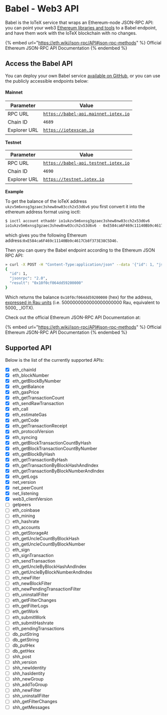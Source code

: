 # Babel - Web3 API

Babel is the IoTeX service that wraps an Ethereum-node JSON-RPC API: you can point your web3 [Ethereum libraries and tools](../web3-development/) to a Babel endpoint, and have them work with the IoTeX blockchain with no changes. 

{% embed url="https://eth.wiki/json-rpc/API#json-rpc-methods" %}
Official Ethereum JSON-RPC API Documentation
{% endembed %}

## Access the Babel API

You can deploy your own Babel service [available on GitHub](https://github.com/iotexproject/babel-api), or you can use the publicly accessible endpoints  below:

#### Mainnet

| Parameter    | Value                                                                      |
| ------------ | -------------------------------------------------------------------------- |
| RPC URL      | [`https://babel-api.mainnet.iotex.io`](https://babel-api.mainnet.iotex.io) |
| Chain ID     | `4689`                                                                     |
| Explorer URL | [`https://iotexscan.io`](https://iotexscan.io)                             |

**Testnet**

| **Parameter** | Value                                                                      |
| ------------- | -------------------------------------------------------------------------- |
| RPC URL       | [`https://babel-api.testnet.iotex.io`](https://babel-api.testnet.iotex.io) |
| Chain ID      | `4690`                                                                     |
| Explorer URL  | [`https://testnet.iotex.io`](https://testnet.iotex.io)                     |

**Example**

To get the balance of the IoTeX address `ukzv5m6xnsg3gzaec3shew8nw03cch2x53d6v6` you first convert it into the ethereum address format using ioctl:

```bash
$ ioctl account ethaddr io1ukzv5m6xnsg3gzaec3shew8nw03cch2x53d6v6
io1ukzv5m6xnsg3gzaec3shew8nw03cch2x53d6v6 - 0xE584ca6F469c11140Bb9c4617Cb8f373E38C5D46
```

which gives you the following Ethereum address:`0xE584ca6F469c11140Bb9c4617Cb8f373E38C5D46.` 

Then you can query the Babel endpoint according to the Ethereum JSON RPC API: 

```bash
» curl -X POST -H "Content-Type:application/json" --data '{"id": 1, "jsonrpc": "2.0", "method": "eth_getBalance", "params": ["0xE584ca6F469c11140Bb9c4617Cb8f373E38C5D46", ""]}' http://babel-api.mainnet.iotex.io
{
  "id": 1,
  "jsonrpc": "2.0",
  "result": "0x10f0cf064dd59200000"
}
```

Which returns the balance `0x10f0cf064dd59200000` (hex) for the address, [expressed in Rau units](../basic-concepts/iotx-token.md#iotx-fractions) (i.e. 5000000000000000000000 Rau, equivalent to 5000_ _IOTX).

Check out the official Ethereum JSON-RPC API Documentation at:

{% embed url="https://eth.wiki/json-rpc/API#json-rpc-methods" %}
Official Ethereum JSON-RPC API Documentation
{% endembed %}

## Supported API

Below is the list of the currently supported APIs:

* [x] eth_chainId
* [x] eth_blockNumber
* [x] eth_getBlockByNumber
* [x] eth_getBalance 
* [x] eth_gasPrice 
* [x] eth_getTransactionCount
* [x] eth_sendRawTransaction
* [x] eth_call
* [x] eth_estimateGas 
* [x] eth_getCode 
* [x] eth_getTransactionReceipt 
* [x] eth_protocolVersion 
* [x] eth_syncing 
* [x] eth_getBlockTransactionCountByHash 
* [x] eth_getBlockTransactionCountByNumber 
* [x] eth_getBlockByHash 
* [x] eth_getTransactionByHash 
* [x] eth_getTransactionByBlockHashAndIndex 
* [x] eth_getTransactionByBlockNumberAndIndex 
* [x] eth_getLogs
* [x] net_version 
* [x] net_peerCount 
* [x] net_listening 
* [x] web3\_clientVersion 
* [ ] getpeers 
* [ ] eth_coinbase
* [ ] eth_mining
* [ ] eth_hashrate
* [ ] eth_accounts
* [ ] eth_getStorageAt
* [ ] eth_getUncleCountByBlockHash
* [ ] eth_getUncleCountByBlockNumber
* [ ] eth_sign
* [ ] eth_signTransaction
* [ ] eth_sendTransaction
* [ ] eth_getUncleByBlockHashAndIndex
* [ ] eth_getUncleByBlockNumberAndIndex
* [ ] eth_newFilter
* [ ] eth_newBlockFilter
* [ ] eth_newPendingTransactionFilter
* [ ] eth_uninstallFilter
* [ ] eth_getFilterChanges
* [ ] eth_getFilterLogs
* [ ] eth_getWork
* [ ] eth_submitWork
* [ ] eth_submitHashrate
* [ ] eth_pendingTransactions
* [ ] db_putString
* [ ] db_getString
* [ ] db_putHex
* [ ] db_getHex
* [ ] shh_post
* [ ] shh_version
* [ ] shh_newIdentity 
* [ ] shh_hasIdentity 
* [ ] shh_newGroup 
* [ ] shh_addToGroup 
* [ ] shh_newFilter 
* [ ] shh_uninstallFilter 
* [ ] shh_getFilterChanges 
* [ ] shh_getMessages
